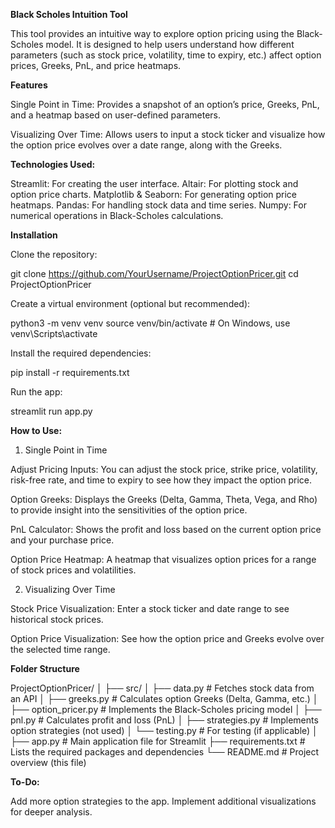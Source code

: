 **Black Scholes Intuition Tool**

This tool provides an intuitive way to explore option pricing using the Black-Scholes model. It is designed to help users understand how different parameters (such as stock price, volatility, time to expiry, etc.) affect option prices, Greeks, PnL, and price heatmaps.

**Features**

Single Point in Time: Provides a snapshot of an option’s price, Greeks, PnL, and a heatmap based on user-defined parameters.

Visualizing Over Time: Allows users to input a stock ticker and visualize how the option price evolves over a date range, along with the Greeks.


**Technologies Used:**

Streamlit: For creating the user interface.
Altair: For plotting stock and option price charts.
Matplotlib & Seaborn: For generating option price heatmaps.
Pandas: For handling stock data and time series.
Numpy: For numerical operations in Black-Scholes calculations.


**Installation**

Clone the repository:

git clone https://github.com/YourUsername/ProjectOptionPricer.git
cd ProjectOptionPricer


Create a virtual environment (optional but recommended):

python3 -m venv venv
source venv/bin/activate  # On Windows, use venv\Scripts\activate

Install the required dependencies:

pip install -r requirements.txt

Run the app:

streamlit run app.py



**How to Use:**

1. Single Point in Time

Adjust Pricing Inputs: You can adjust the stock price, strike price, volatility, risk-free rate, and time to expiry to see how they impact the option price.

Option Greeks: Displays the Greeks (Delta, Gamma, Theta, Vega, and Rho) to provide insight into the sensitivities of the option price.

PnL Calculator: Shows the profit and loss based on the current option price and your purchase price.

Option Price Heatmap: A heatmap that visualizes option prices for a range of stock prices and volatilities.


2. Visualizing Over Time

Stock Price Visualization: Enter a stock ticker and date range to see historical stock prices.

Option Price Visualization: See how the option price and Greeks evolve over the selected time range.


**Folder Structure**


ProjectOptionPricer/
│
├── src/
│   ├── data.py               # Fetches stock data from an API
│   ├── greeks.py             # Calculates option Greeks (Delta, Gamma, etc.)
│   ├── option_pricer.py      # Implements the Black-Scholes pricing model
│   ├── pnl.py                # Calculates profit and loss (PnL)
│   ├── strategies.py         # Implements option strategies (not used)
│   └── testing.py            # For testing (if applicable)
│
├── app.py                    # Main application file for Streamlit
├── requirements.txt          # Lists the required packages and dependencies
└── README.md                 # Project overview (this file)



**To-Do:**

Add more option strategies to the app.
Implement additional visualizations for deeper analysis.
